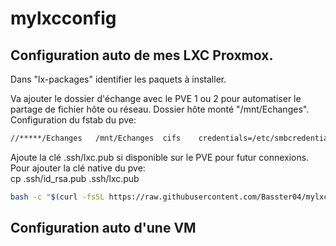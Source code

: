 # mylxcconfig
Configuration auto de mes LXC Proxmox.
------------------------------------------------------------------------------
Dans "lx-packages" identifier les paquets à installer.  

Va ajouter le dossier d'échange avec le PVE 1 ou 2 pour automatiser le partage de fichier hôte ou réseau. Dossier hôte monté "/mnt/Echanges". 
Configuration du fstab du pve:
```bash
//*****/Echanges   /mnt/Echanges  cifs    credentials=/etc/smbcredentials,_netdev,uid=100000,gid=100000,file_mode=0660,dir_mode=0770,iocharset=utf8,vers=3.0   0       0
```

Ajoute la clé .ssh/lxc.pub si disponible sur le PVE pour futur connexions. Pour ajouter la clé native du pve:  
cp .ssh/id_rsa.pub .ssh/lxc.pub  

```bash
bash -c "$(curl -fsSL https://raw.githubusercontent.com/Basster04/mylxcconfig/main/custom-all-templates.sh)"
```
  

Configuration auto d'une VM
------------------------------------------------------------------------------
